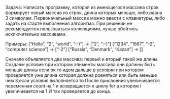 Задача: Написать программу, которая из имеющегося массива строк формирует новый массив из строк, длина которых меньше, либо равна 3 символам. Первоначальный массив можно ввести с клавиатуры, либо задать на старте выполнения алгоритма. При решении не рекомендуется пользоваться коллекциями, лучше обойтись исключительно массивами.

Примеры:
[“Hello”, “2”, “world”, “:-)”] → [“2”, “:-)”]
[“1234”, “1567”, “-2”, “computer science”] → [“-2”]
[“Russia”, “Denmark”, “Kazan”] → []

Сначало объявляется два массива: первый и вторый такой же длины. Создаем условие при котором элнменты массива они должны быть меньше длины если ок то идем дальше в условии при котором проверяется уже длина которая должна ровняться или быть меньше чем 3,если условия выполняется то После присвоения увеличивается переменная count на 1 и возвращается к циклу for в котором i увеличивается на 1 И так проверяется до конца.
